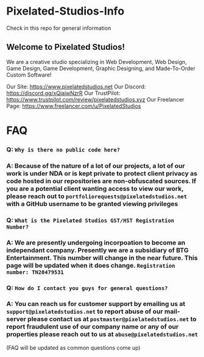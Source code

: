 # Pixelated-Studios-Info
Check in this repo for general information


## Welcome to Pixelated Studios!

We are a creative studio specializing in Web Development, Web Design, Game Design, Game Development, Graphic Designing, and Made-To-Order Custom Software!

Our Site: https://www.pixelatedstudios.net
Our Discord: https://discord.gg/xQjajwNzrR
Our TrustPilot: https://www.trustpilot.com/review/pixelatedstudios.xyz
Our Freelancer Page: https://www.freelancer.com/u/PixelatedStudios

# FAQ
### Q: `Why is there no public code here?`
### A: Because of the nature of a lot of our projects, a lot of our work is under NDA or is kept private to protect client privacy as code hosted in our repositories are non-obfuscated sources. If you are a potential client wanting access to view our work, please reach out to `portfoliorequests@pixelatedstudios.net` with a GitHub username to be granted viewing privileges

### Q: `What is the Pixelated Studios GST/HST Registration Number?`
### A: We are presently undergoing incorpoation to become an independant company. Presently we are a subsidiary of BTG Entertainment. This number will change in the near future. This page will be updated when it does change. `Registration number: TN20479531`

### Q: `How do I contact you guys for general questions?`
### A: You can reach us for customer support by emailing us at `support@pixelatedstudios.net` to report abuse of our mail-server please contact us at `postmaster@pixelatedstudios.net` to report fraudulent use of our company name or any of our properties please reach out to us at `abuse@pixelatedstudios.net`

(FAQ will be updated as common questions come up)

